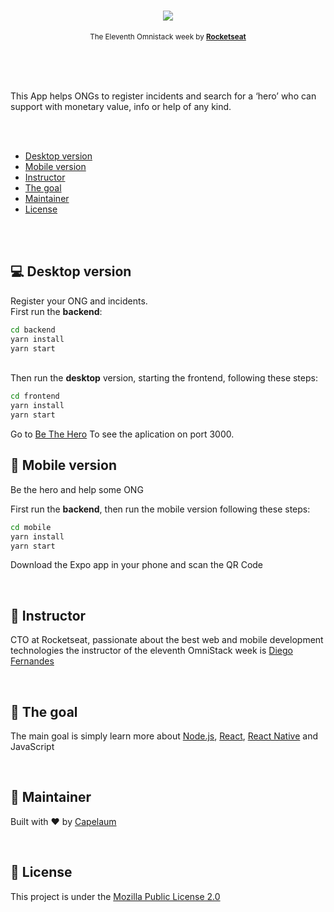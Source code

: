 <h1 align="center">
  <a href="https://github.com/capelaum/Be-The-Hero-Web-App" title="Be The Hero">
  <img src="https://i.postimg.cc/LsWC5Gxg/bethehero.png"/>
  </a>
</h1>

<p align="center">
  <sub>
    The Eleventh Omnistack week by
    <strong>
      <a href="https://rocketseat.com.br" title="Rocketseat" target="_blank">Rocketseat</a>
    </strong>
  </sub>
</p>

<br>
<br>
<br>

This App helps ONGs to register incidents and search for a ‘hero’ who can support with monetary value, info or help 
of any kind.

<br>
<br>

* [Desktop version](#computer-desktop-version)
* [Mobile version](#iphone-mobile-version)
* [Instructor](#man-instructor)
* [The goal](#running-the-goal)
* [Maintainer](#boy-maintainer)
* [License](#page_with_curl-license)

<br>
<br>

## :computer: Desktop version

Register your ONG and incidents.
<br>
First run the <b>backend</b>: 

```bash
cd backend
yarn install
yarn start
```
<br>
Then run the <b>desktop</b> version, starting the frontend, following these steps:

```bash
cd frontend
yarn install
yarn start
```
Go to <a href="https://localhost:3000" title="port 3000" target="_blank">Be The Hero</a>
To see the aplication on port 3000.
<br>

## :iphone: Mobile version

Be the hero and help some ONG

First run the <b>backend</b>, 
then run the mobile version following these steps:

```bash
cd mobile
yarn install
yarn start
```

Download the Expo app in your phone and scan the QR Code

<br>

## :man: Instructor

CTO at Rocketseat, passionate about the best web and mobile development technologies the instructor of the eleventh OmniStack week is [Diego Fernandes](https://github.com/diego3g)

<br>

## :running: The goal

The main goal is simply learn more about [Node.js](https://nodejs.org/en/), [React](https://reactjs.org/), [React Native](https://reactnative.dev/) and JavaScript

<br>

## :boy: Maintainer

Built with :heart: by [Capelaum](https://github.com/capelaum)

<br>

## :page_with_curl: License

This project is under the [Mozilla Public License 2.0](https://mozilla.org/MPL/2.0)

<br>
<br>
<br>

